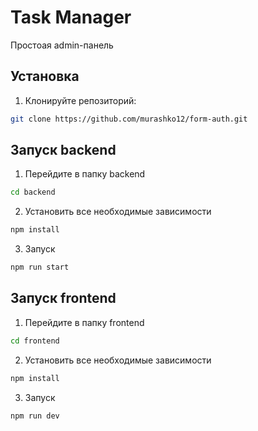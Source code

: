 # Task Manager

Простоая admin-панель

## Установка

1. Клонируйте репозиторий:
```bash
git clone https://github.com/murashko12/form-auth.git
```

## Запуск backend
1. Перейдите в папку backend

```bash
cd backend
```

2. Установить все необходимые зависимости

```bash
npm install
```

3. Запуск

```bash
npm run start
```

## Запуск frontend
1. Перейдите в папку frontend

```bash
cd frontend
```

2. Установить все необходимые зависимости

```bash
npm install
```

3. Запуск

```bash
npm run dev
```


